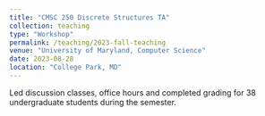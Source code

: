 ```yaml
---
title: "CMSC 250 Discrete Structures TA"
collection: teaching
type: "Workshop"
permalink: /teaching/2023-fall-teaching
venue: "University of Maryland, Computer Science"
date: 2023-08-28
location: "College Park, MD"
---
```


Led discussion classes, office hours and completed grading for 38 undergraduate students during the semester.